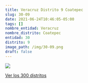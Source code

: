 ```yaml
---
title: Veracruz Distrito 9 Coatepec
slug: 30-09
date: 2021-06-24T10:46:05-05:00
tags: []
nombre_entidad: Veracruz
nombre_distrito: Coatepec
entidad: 30
distrito: 9
image_path: /img/30-09.png
draft: false
---
```


![](/img/30-09.png)

[Ver los 300 distritos](/docs/elecciones-2021)
